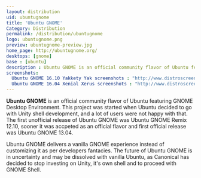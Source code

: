 ```yaml
---
layout: distribution
uid: ubuntugnome
title: 'Ubuntu GNOME'
Category: Distribution
permalink: /distribution/ubuntugnome
logo: ubuntugnome.png
preview: ubuntugnome-preview.jpg
home_page: http://ubuntugnome.org/
desktops: [gnome]
base : [ubuntu]
description : Ubuntu GNOME is an official community flavor of Ubuntu featuring GNOME Desktop Environment. Stories, reviews and screenshots of Ubuntu GNOME
screenshots:
  Ubuntu GNOME 16.10 Yakkety Yak screenshots : "http://www.distroscreens.com/2016/10/ubuntu-gnome-1610-yakkety-yak.html"
  Ubuntu GNOME 16.04 Xenial Xerus screenshots : "http://www.distroscreens.com/2016/04/ubuntu-gnome-1604-xenial-xerus.html"
---
```


**Ubuntu GNOME** is an official community flavor of Ubuntu featuring GNOME Desktop Environment. This project was started when Ubuntu decided to go with Unity shell development, and a lot of users were not happy with that. The first unofficial release of Ubuntu GNOME was Ubuntu GNOME Remix 12.10, sooner it was accpeted as an official flavor and first official release was Ubuntu GNOME 13.04.

Ubuntu GNOME delivers a vanilla GNOME experience instead of customizing it as per developers fantacies. The future of Ubuntu GNOME is in uncertainty and may be dissolved with vanilla Ubuntu, as Canonical has decided to stop investing on Unity, it's own shell and to proceed with GNOME Shell.
